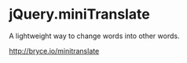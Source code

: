 jQuery.miniTranslate
====================

A lightweight way to change words into other words.

http://bryce.io/minitranslate
